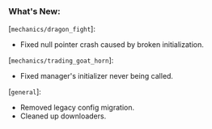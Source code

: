 ### What's New:

[`mechanics/dragon_fight`]:

* Fixed null pointer crash caused by broken initialization.

[`mechanics/trading_goat_horn`]:

* Fixed manager's initializer never being called.

[`general`]:

* Removed legacy config migration.
* Cleaned up downloaders.
